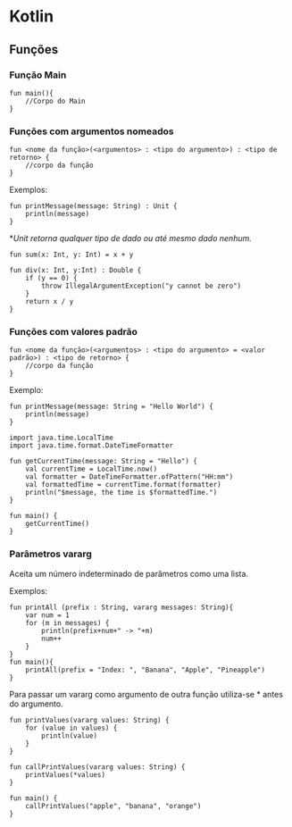 # Kotlin

## Funções

### Função Main

```
fun main(){
	//Corpo do Main
}
```

### Funções com argumentos nomeados

```
fun <nome da função>(<argumentos> : <tipo do argumento>) : <tipo de retorno> {
	//corpo da função
}
```

Exemplos:

```
fun printMessage(message: String) : Unit {
	println(message)
}
```
**Unit retorna qualquer tipo de dado ou até mesmo dado nenhum.*

```
fun sum(x: Int, y: Int) = x + y
```

```
fun div(x: Int, y:Int) : Double {
	if (y == 0) {
        throw IllegalArgumentException("y cannot be zero")
    }
	return x / y
}
```

### Funções com valores padrão

```
fun <nome da função>(<argumentos> : <tipo do argumento> = <valor padrão>) : <tipo de retorno> {
	//corpo da função
}
```

Exemplo:

```
fun printMessage(message: String = "Hello World") {
	println(message)
}
```

```
import java.time.LocalTime
import java.time.format.DateTimeFormatter

fun getCurrentTime(message: String = "Hello") {
	val currentTime = LocalTime.now() 
	val formatter = DateTimeFormatter.ofPattern("HH:mm")
	val formattedTime = currentTime.format(formatter)
	println("$message, the time is $formattedTime.")
}

fun main() {
    getCurrentTime()
}
```

### Parâmetros vararg

Aceita um número indeterminado de parâmetros como uma lista. 

Exemplos:

```
fun printAll (prefix : String, vararg messages: String){
	var num = 1
	for (m in messages) {
		println(prefix+num+" -> "+m)
	    num++
	}
}
fun main(){
	printAll(prefix = "Index: ", "Banana", "Apple", "Pineapple")
}
```

Para passar um vararg como argumento de outra função utiliza-se * antes do argumento.

```
fun printValues(vararg values: String) {
    for (value in values) {
        println(value)
    }
}

fun callPrintValues(vararg values: String) {
    printValues(*values)
}

fun main() {
    callPrintValues("apple", "banana", "orange")
}
```